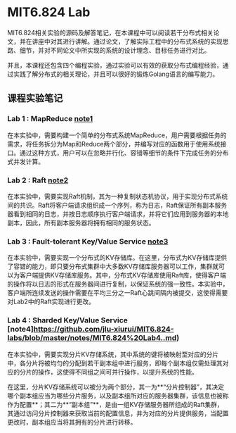 # MIT6.824 Lab

MIT6.824相关实验的源码及解答笔记，在本课程中可以阅读若干分布式相关论文，并在讲座中对其进行讲解。通过论文，了解实际工程中的分布式系统的实现思路、细节，并对不同论文中所实现的系统的设计理念、目标任务进行对比。 

并且，本课程还包含四个编程实验，通过实验可以有效的获取分布式编程经验，通过实践了解分布式的相关理论，并且可以很好的锻炼Golang语言的编写能力。 

## 课程实验笔记

### Lab 1 : MapReduce [note1](https://github.com/jlu-xiurui/MIT6.824-labs/blob/master/notes/MIT6.824%20Lab1.md)

在本实验中，需要构建一个简单的分布式系统MapReduce，用户需要根据任务的需求，将任务拆分为Map和Reduce两个部分，并编写对应的函数用于使用系统接口。通过这种方式，用户可以在忽略并行化、容错等细节的条件下完成任务的分布式并发计算。

### Lab 2 : Raft [note2](https://github.com/jlu-xiurui/MIT6.824-labs/blob/master/notes/MIT6.824%20Lab2.md)

在本实验中，需要实现Raft机制，其为一种复制状态机协议，用于实现分布式系统间的共识。Raft将客户端请求组织成一个序列，称为日志，Raft保证所有副本服务器看到相同的日志，并按日志顺序执行客户端请求，并将它们应用到服务器的本地副本，因此，所有副本服务器将拥有相同的服务状态。

### Lab 3 : Fault-tolerant Key/Value Service [note3](https://github.com/jlu-xiurui/MIT6.824-labs/blob/master/notes/MIT6.824%20Lab3.md)

在本实验中，需要实现一个分布式的KV存储库。在这里，分布式为KV存储库提供了容错的能力，即只要分布式集群中大多数KV存储库服务器可以工作，集群就可以为客户端提供KV存储库服务。其中，分布式KV存储库使用Raft库，使得客户端的操作将以日志的形式在服务器间进行复制，以保证系统的强一致性。本实验中，客户端所连续发送的操作需要在平均三分之一Raft心跳间隔内被提交，这使得需要对Lab2中的Raft实现进行更改。

### Lab 4 :  Sharded Key/Value Service [note4]https://github.com/jlu-xiurui/MIT6.824-labs/blob/master/notes/MIT6.824%20Lab4..md)

在本实验中，需要实现分片KV存储系统，其中系统的键将被映射至对应的分片中，各分片将被均匀的分配到若干副本组中进行服务，即每个副本组仅需处理其对应的分片的操作，这使得不同组之间可并行操作，以提升系统的性能。

在这里，分片KV存储系统可以被分为两个部分，其一为**“分片控制器”，其决定哪个副本组应当为哪些分片服务，以及副本组所对应的服务器集群，该信息也被称作为配置**；其二为**“副本组”**，是由一组KV存储服务器所组成的Raft集群，其通过访问分片控制器来获取当前的配置信息，并为对应的分片提供服务，当配置更改时，副本组应当将其拥有的分片进行转移。
